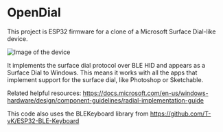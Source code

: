 # OpenDial

This project is ESP32 firmware for a clone of a Microsoft Surface Dial-like device. 

![Image of the device](https://i.redd.it/zjgpwo4b77751.jpg)

It implements the surface dial protocol over BLE HID and appears as a Surface Dial to Windows. This means it works with all the apps that implement support for the surface dial, like Photoshop or Sketchable.


Related helpful resources:
https://docs.microsoft.com/en-us/windows-hardware/design/component-guidelines/radial-implementation-guide

This code also uses the BLEKeyboard library from https://github.com/T-vK/ESP32-BLE-Keyboard
